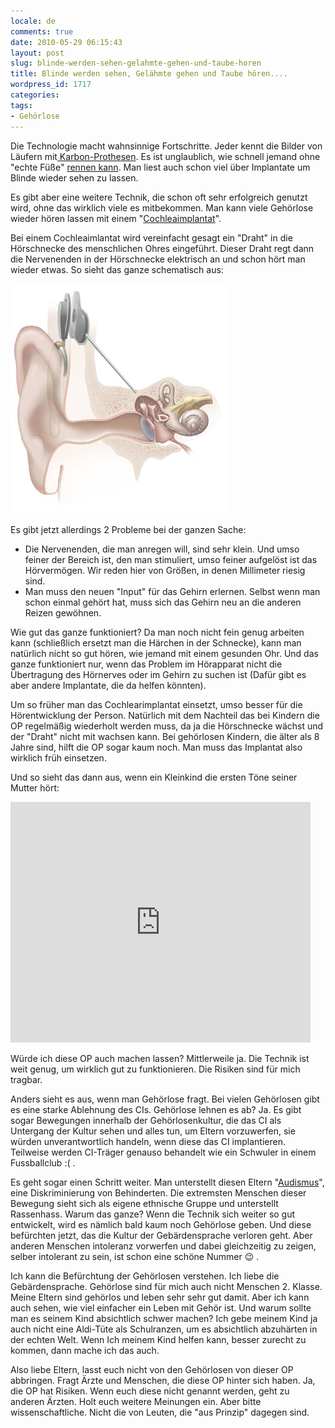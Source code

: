 ```yaml
---
locale: de
comments: true
date: 2010-05-29 06:15:43
layout: post
slug: blinde-werden-sehen-gelahmte-gehen-und-taube-horen
title: Blinde werden sehen, Gelähmte gehen und Taube hören....
wordpress_id: 1717
categories:
tags:
- Gehörlose
---
```


Die Technologie macht wahnsinnige Fortschritte. Jeder kennt die Bilder von
Läufern mit[ Karbon-Prothesen](http://de.wikipedia.org/wiki/Oscar_Pistorius).
Es ist unglaublich, wie schnell jemand ohne "echte Füße" [rennen kann](http://blog.wannawork.de/2008/01/15/sportler-darf-nicht-zu-olympia/). 
Man liest auch schon viel über Implantate um Blinde wieder sehen zu lassen.

Es gibt aber eine weitere Technik, die schon oft sehr erfolgreich genutzt wird,
ohne das wirklich viele es mitbekommen. Man kann viele Gehörlose wieder hören
lassen mit einem "[Cochleaimplantat](http://de.wikipedia.org/wiki/Cochleaimplantat)".  

 

Bei einem Cochleaimlantat wird vereinfacht gesagt ein "Draht" in die
Hörschnecke des menschlichen Ohres eingeführt. Dieser Draht regt dann die
Nervenenden in der Hörschnecke elektrisch an und schon hört man wieder etwas.
So sieht das ganze schematisch aus:

![](/images/2010-05-29-blinde-werden-sehen-gelahmte-gehen-und-taube-horen/Cochlearimplant.jpeg)

Es gibt jetzt allerdings 2 Probleme bei der ganzen Sache:

  * Die Nervenenden, die man anregen will, sind sehr klein. Und umso feiner der
    Bereich ist, den man stimuliert, umso feiner aufgelöst ist das Hörvermögen.
    Wir reden hier von Größen, in denen Millimeter riesig sind.
  * Man muss den neuen "Input" für das Gehirn erlernen. Selbst wenn man schon
    einmal gehört hat, muss sich das Gehirn neu an die anderen Reizen gewöhnen.

Wie gut das ganze funktioniert? Da man noch nicht fein genug arbeiten kann
(schließlich ersetzt man die Härchen in der Schnecke), kann man natürlich nicht
so gut hören, wie jemand mit einem gesunden Ohr. Und das ganze funktioniert
nur, wenn das Problem im Hörapparat nicht die Übertragung des Hörnerves oder im
Gehirn zu suchen ist (Dafür gibt es aber andere Implantate, die da helfen
könnten). 

Um so früher man das Cochlearimplantat einsetzt, umso besser für die
Hörentwicklung der Person. Natürlich mit dem Nachteil das bei Kindern die OP
regelmäßig wiederholt werden muss, da ja die Hörschnecke wächst und der "Draht"
nicht mit wachsen kann. Bei gehörlosen Kindern, die älter als 8 Jahre sind,
hilft die OP sogar kaum noch. Man muss das Implantat also wirklich früh
einsetzen.

Und so sieht das dann aus, wenn ein Kleinkind die ersten Töne seiner Mutter
hört:

<object width="480" height="385"><param name="movie" value="//www.youtube.com/v/ZDD7Ohs5tAk&amp;hl=de_DE&amp;fs=1&amp;"><param name="allowFullScreen" value="true"><param name="allowscriptaccess" value="always"><embed src="http://www.youtube.com/v/ZDD7Ohs5tAk&amp;hl=de_DE&amp;fs=1&amp;" type="application/x-shockwave-flash" allowscriptaccess="always" allowfullscreen="true" width="480" height="385"></object>

Würde ich diese OP auch machen lassen? Mittlerweile ja. Die Technik ist weit
genug, um wirklich gut zu funktionieren. Die Risiken sind für mich tragbar. 

Anders sieht es aus, wenn man Gehörlose fragt. Bei vielen Gehörlosen gibt es
eine starke Ablehnung des CIs. Gehörlose lehnen es ab? Ja. Es gibt sogar
Bewegungen innerhalb der Gehörlosenkultur, die das CI als Untergang der Kultur
sehen und alles tun, um Eltern vorzuwerfen, sie würden unverantwortlich
handeln, wenn diese das CI implantieren. Teilweise werden CI-Träger genauso
behandelt wie ein Schwuler in einem Fussballclub :( .

Es geht sogar einen Schritt weiter. Man unterstellt diesen Eltern
"[Audismus](http://de.wikipedia.org/wiki/Audismus)", eine Diskriminierung von
Behinderten. Die extremsten Menschen dieser Bewegung sieht sich als eigene
ethnische Gruppe und unterstellt Rassenhass.  Warum das ganze? Wenn die Technik
sich weiter so gut entwickelt, wird es nämlich bald kaum noch Gehörlose geben.
Und diese befürchten jetzt, das die Kultur der Gebärdensprache verloren geht.
Aber anderen Menschen intoleranz vorwerfen und dabei gleichzeitig zu zeigen,
selber intolerant zu sein, ist schon eine schöne Nummer :wink: .

Ich kann die Befürchtung der Gehörlosen verstehen. Ich liebe die
Gebärdensprache. Gehörlose sind für mich auch nicht Menschen 2. Klasse. Meine
Eltern sind gehörlos und leben sehr sehr gut damit. Aber ich kann auch sehen,
wie viel einfacher ein Leben mit Gehör ist. Und warum sollte man es seinem Kind
absichtlich schwer machen?  Ich gebe meinem Kind ja auch nicht eine Aldi-Tüte
als Schulranzen, um es absichtlich abzuhärten in der echten Welt. Wenn Ich
meinem Kind helfen kann, besser zurecht zu kommen, dann mache ich das auch. 

Also liebe Eltern, lasst euch nicht von den Gehörlosen von dieser OP abbringen.
Fragt Ärzte und Menschen, die diese OP hinter sich haben. Ja, die OP hat
Risiken. Wenn euch diese nicht genannt werden, geht zu anderen Ärzten. Holt
euch weitere Meinungen ein. Aber bitte wissenschaftliche. Nicht die von Leuten,
die "aus Prinzip" dagegen sind. 

